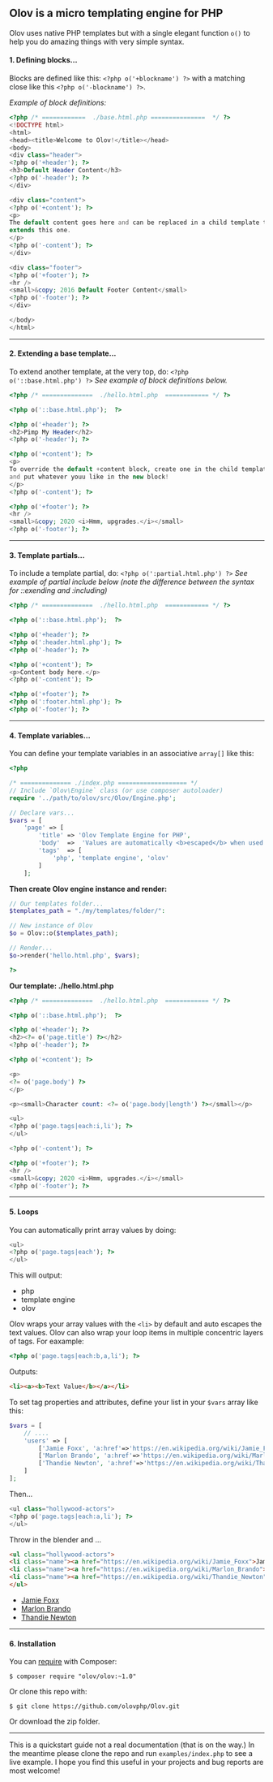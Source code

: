 ## Olov is a micro templating engine for PHP ##

Olov uses native PHP templates but with a single elegant function `o()` 
to help you do amazing things with very simple syntax.

#### 1. Defining blocks... ####

Blocks are defined like this: ` <?php o('+blockname') ?> ` with a matching close 
like this ` <?php o('-blockname') ?> `. 

*Example of block definitions:*

```php
<?php /* ============  ./base.html.php ===============  */ ?>
<!DOCTYPE html>
<html>
<head><title>Welcome to Olov!</title></head>
<body>
<div class="header">
<?php o('+header'); ?>
<h3>Default Header Content</h3>
<?php o('-header'); ?>
</div>

<div class="content">
<?php o('+content'); ?>
<p>
The default content goes here and can be replaced in a child template that 
extends this one.
</p>
<?php o('-content'); ?>
</div>

<div class="footer">
<?php o('+footer'); ?>
<hr />
<small>&copy; 2016 Default Footer Content</small>
<?php o('-footer'); ?>
</div>

</body>
</html>
```

------------------------------------------------------------------

#### 2. Extending a base template... ####

To extend another template, at the very top, do: ` <?php o('::base.html.php') ?> ` 
*See example of block definitions below.*

```php
<?php /* ==============  ./hello.html.php  ============ */ ?>

<?php o('::base.html.php');  ?>

<?php o('+header'); ?>
<h2>Pimp My Header</h2>
<?php o('-header'); ?>

<?php o('+content'); ?>
<p>
To override the default +content block, create one in the child template 
and put whatever youu like in the new block!
</p>
<?php o('-content'); ?>

<?php o('+footer'); ?>
<hr />
<small>&copy; 2020 <i>Hmm, upgrades.</i></small>
<?php o('-footer'); ?>

```

------------------------------------------------------------------

#### 3. Template partials... ####

To include a template partial, do: ` <?php o(':partial.html.php') ?> ` 
*See example of partial include below (note the difference between the syntax for ::exending and :including)*

```php
<?php /* ==============  ./hello.html.php  ============ */ ?>

<?php o('::base.html.php');  ?>

<?php o('+header'); ?>
<?php o(':header.html.php'); ?>
<?php o('-header'); ?>

<?php o('+content'); ?>
<p>Content body here.</p>
<?php o('-content'); ?>

<?php o('+footer'); ?>
<?php o(':footer.html.php'); ?>
<?php o('-footer'); ?>

```

------------------------------------------------------------------

#### 4. Template variables... ####

You can define your template variables in an associative ` array[] ` like this:

```php
<?php 

/* ============== ./index.php =================== */ 
// Include `Olov\Engine` class (or use composer autoloader)
require '../path/to/olov/src/Olov/Engine.php';

// Declare vars...
$vars = [
    'page' => [
        'title' => 'Olov Template Engine for PHP', 
        'body'  =>  'Values are automatically <b>escaped</b> when used the template.', 
        'tags'  => [
            'php', 'template engine', 'olov'
        ]
    ];
```

**Then create Olov engine instance and render:**
```php
// Our templates folder...
$templates_path = "./my/templates/folder/":

// New instance of Olov 
$o = Olov::o($templates_path);

// Render...
$o->render('hello.html.php', $vars);

?>


```

**Our template: ./hello.html.php**

```php
<?php /* ==============  ./hello.html.php  ============ */ ?>

<?php o('::base.html.php');  ?>

<?php o('+header'); ?>
<h2><?= o('page.title') ?></h2>
<?php o('-header'); ?>

<?php o('+content'); ?>

<p>
<?= o('page.body') ?>
</p>

<p><small>Character count: <?= o('page.body|length') ?></small></p>

<ul>
<?php o('page.tags|each:i,li'); ?>
</ul>

<?php o('-content'); ?>

<?php o('+footer'); ?>
<hr />
<small>&copy; 2020 <i>Hmm, upgrades.</i></small>
<?php o('-footer'); ?>

```

------------------------------------------------------------------

#### 5. Loops ####

You can automatically print array values by doing: 
```php 
<ul>
<?php o('page.tags|each'); ?>
</ul>
```

This will output:

* php
* template engine
* olov


Olov wraps your array values with the ` <li> ` by default and auto escapes the text values. 
Olov can also wrap your loop items in multiple concentric layers of tags. For eaxample:
```php
<?php o('page.tags|each:b,a,li'); ?>
```
Outputs:
```html
<li><a><b>Text Value</b></a></li>
```


To set tag properties and attributes, define your list in your ` $vars ` array like this:
```php
$vars = [
    // ....
    'users' => [
        ['Jamie Foxx', 'a:href'=>'https://en.wikipedia.org/wiki/Jamie_Foxx', 'li:class'=>'name'],   
        ['Marlon Brando', 'a:href'=>'https://en.wikipedia.org/wiki/Marlon_Brando', 'li:class'=>'name'],   
        ['Thandie Newton', 'a:href'=>'https://en.wikipedia.org/wiki/Thandie_Newton', 'li:class'=>'name']
    ]
];
```
Then...
```php
<ul class="hollywood-actors">
<?php o('page.tags|each:a,li'); ?>
</ul>
```
Throw in the blender and ...
```html
<ul class="hollywood-actors">
<li class="name"><a href="https://en.wikipedia.org/wiki/Jamie_Foxx">Jamie Foxx</a></li>
<li class="name"><a href="https://en.wikipedia.org/wiki/Marlon_Brando">Marlon Brando</a></li>
<li class="name"><a href="https://en.wikipedia.org/wiki/Thandie_Newton">Thandie Newton</a></li>
</ul>
```   
* [Jamie Foxx](https://en.wikipedia.org/wiki/Jamie_Foxx)
* [Marlon Brando](https://en.wikipedia.org/wiki/Marlon_Brando)
* [Thandie Newton](https://en.wikipedia.org/wiki/Thandie_Newton)

-----------------------------------------------------------------------

#### 6. Installation ####

You can [require](https://getcomposer.org/doc/03-cli.md) with Composer:
```shell
$ composer require "olov/olov:~1.0"
```
 
Or clone this repo with:
```shell
$ git clone https://github.com/olovphp/Olov.git
```

Or download the zip folder.



--------------------------------------------------------------------------


This is a quickstart guide not a real documentation (that is on the way.) In the meantime 
please clone the repo and run ` examples/index.php ` to see a live example. I hope you 
find this useful in your projects and bug reports are most welcome! 

